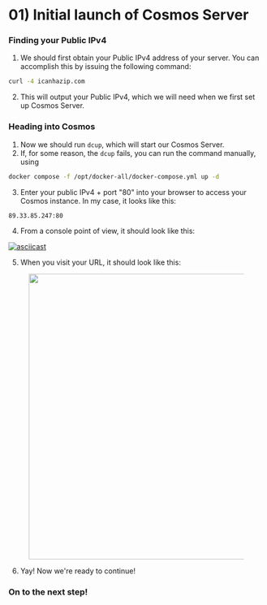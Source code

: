 # 01) Initial launch of Cosmos Server

### Finding your Public IPv4

1. We should first obtain your Public IPv4 address of your server. You can accomplish this by issuing the following command:

```bash
curl -4 icanhazip.com
```

2. This will output your Public IPv4, which we will need when we first set up Cosmos Server.

### Heading into Cosmos

1. Now we should run `dcup`, which will start our Cosmos Server.
2. If, for some reason, the `dcup` fails, you can run the command manually, using

```bash
docker compose -f /opt/docker-all/docker-compose.yml up -d
```

3. Enter your public IPv4 + port "80" into your browser to access your Cosmos instance. In my case, it looks like this:

```bash
89.33.85.247:80
```

4. From a console point of view, it should look like this:

[![asciicast](https://asciinema.org/a/65zp6Cgng1KT45WGbwIZBhkQd.svg)](https://asciinema.org/a/65zp6Cgng1KT45WGbwIZBhkQd)

5. When you visit your URL, it should look like this:

<figure><img src="https://i.imgur.com/acDhkMR.png" alt="" width="563"><figcaption></figcaption></figure>

6. Yay! Now we're ready to continue!

### On to the next step!
